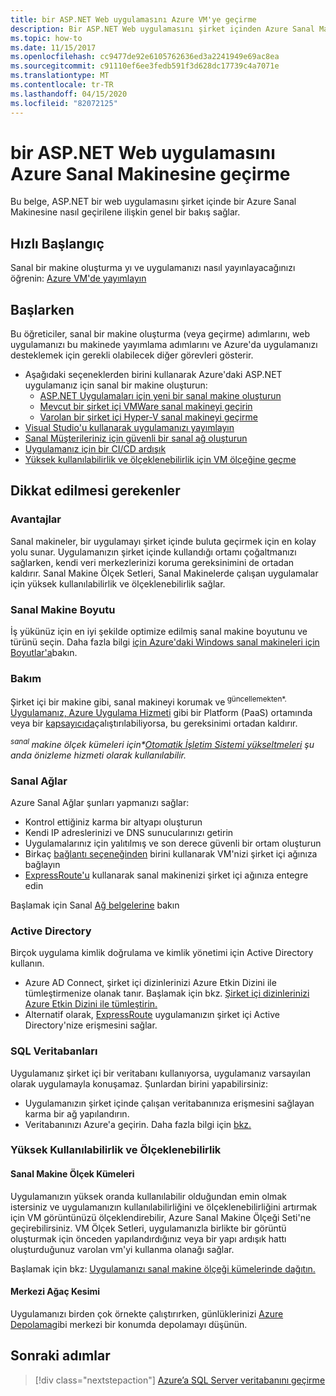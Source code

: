 ```yaml
---
title: bir ASP.NET Web uygulamasını Azure VM'ye geçirme
description: Bir ASP.NET Web uygulamasını şirket içinden Azure Sanal Makinesi'ne nasıl geçirteceklerini öğrenin.
ms.topic: how-to
ms.date: 11/15/2017
ms.openlocfilehash: cc9477de92e6105762636ed3a2241949e69ac8ea
ms.sourcegitcommit: c91110ef6ee3fedb591f3d628dc17739c4a7071e
ms.translationtype: MT
ms.contentlocale: tr-TR
ms.lasthandoff: 04/15/2020
ms.locfileid: "82072125"
---
```

# <a name="migrate-an-aspnet-web-application-to-an-azure-virtual-machine"></a>bir ASP.NET Web uygulamasını Azure Sanal Makinesine geçirme

Bu belge, ASP.NET bir web uygulamasını şirket içinde bir Azure Sanal Makinesine nasıl geçirilene ilişkin genel bir bakış sağlar.

## <a name="quickstart"></a>Hızlı Başlangıç

Sanal bir makine oluşturma yı ve uygulamanızı nasıl yayınlayacağınızı öğrenin: [Azure VM'de yayımlayın](https://tutorials.visualstudio.com/aspnet-vm/intro)

## <a name="get-started"></a>Başlarken

Bu öğreticiler, sanal bir makine oluşturma (veya geçirme) adımlarını, web uygulamanızı bu makinede yayımlama adımlarını ve Azure'da uygulamanızı desteklemek için gerekli olabilecek diğer görevleri gösterir.

- Aşağıdaki seçeneklerden birini kullanarak Azure'daki ASP.NET uygulamanız için sanal bir makine oluşturun:
  - [ASP.NET Uygulamaları için yeni bir sanal makine oluşturun](https://go.microsoft.com/fwlink/?linkid=863237)
  - [Mevcut bir şirket içi VMWare sanal makineyi geçirin](https://docs.microsoft.com/azure/migrate/tutorial-migrate-vmware)
  - [Varolan bir şirket içi Hyper-V sanal makineyi geçirme](https://docs.microsoft.com/azure/migrate/tutorial-migrate-hyper-v)
- [Visual Studio'u kullanarak uygulamanızı yayımlayın](https://go.microsoft.com/fwlink/?linkid=863240)
- [Sanal Müşterileriniz için güvenli bir sanal ağ oluşturun](https://docs.microsoft.com/azure/virtual-network/virtual-network-get-started-vnet-subnet)
- [Uygulamanız için bir CI/CD ardışık](https://docs.microsoft.com/vsts/build-release/apps/cd/deploy-webdeploy-iis-deploygroups)
- [Yüksek kullanılabilirlik ve ölçeklenebilirlik için VM ölçeğine geçme](https://docs.microsoft.com/azure/virtual-machine-scale-sets/virtual-machine-scale-sets-deploy-app)

## <a name="considerations"></a>Dikkat edilmesi gerekenler

### <a name="benefits"></a>Avantajlar

Sanal makineler, bir uygulamayı şirket içinde buluta geçirmek için en kolay yolu sunar. Uygulamanızın şirket içinde kullandığı ortamı çoğaltmanızı sağlarken, kendi veri merkezlerinizi koruma gereksinimini de ortadan kaldırır. Sanal Makine Ölçek Setleri, Sanal Makinelerde çalışan uygulamalar için yüksek kullanılabilirlik ve ölçeklenebilirlik sağlar.

### <a name="virtual-machine-size"></a>Sanal Makine Boyutu

İş yükünüz için en iyi şekilde optimize edilmiş sanal makine boyutunu ve türünü seçin. Daha fazla bilgi [için Azure'daki Windows sanal makineleri için Boyutlar'a](https://docs.microsoft.com/azure/virtual-machines/windows/sizes)bakın.

### <a name="maintenance"></a>Bakım

Şirket içi bir makine gibi, sanal makineyi korumak ve<sup> güncellemekten&#42;. </sup> [Uygulamanız, Azure Uygulama Hizmeti](https://docs.microsoft.com/azure/app-service/) gibi bir Platform (PaaS) ortamında veya bir [kapsayıcıda](https://docs.microsoft.com/azure/app-service/containers/)çalıştırılabiliyorsa, bu gereksinimi ortadan kaldırır.

*<sup>sanal </sup>makine ölçek kümeleri için&#42;[Otomatik İşletim Sistemi yükseltmeleri](https://docs.microsoft.com/azure/virtual-machine-scale-sets/virtual-machine-scale-sets-automatic-upgrade) şu anda önizleme hizmeti olarak kullanılabilir.*

### <a name="virtual-networks"></a>Sanal Ağlar

Azure Sanal Ağlar şunları yapmanızı sağlar:

- Kontrol ettiğiniz karma bir altyapı oluşturun
- Kendi IP adreslerinizi ve DNS sunucularınızı getirin
- Uygulamalarınız için yalıtılmış ve son derece güvenli bir ortam oluşturun
- Birkaç [bağlantı seçeneğinden](https://docs.microsoft.com/azure/vpn-gateway/vpn-gateway-about-vpngateways#s2smulti) birini kullanarak VM'nizi şirket içi ağınıza bağlayın
- [ExpressRoute'u](https://azure.microsoft.com/services/expressroute/) kullanarak sanal makinenizi şirket içi ağınıza entegre edin

Başlamak için Sanal [Ağ belgelerine](https://docs.microsoft.com/azure/virtual-network/) bakın

### <a name="active-directory"></a>Active Directory
Birçok uygulama kimlik doğrulama ve kimlik yönetimi için Active Directory kullanın.

- Azure AD Connect, şirket içi dizinlerinizi Azure Etkin Dizini ile tümleştirmenize olanak tanır. Başlamak için bkz. [Şirket içi dizinlerinizi Azure Etkin Dizini ile tümleştirin.](https://docs.microsoft.com/azure/active-directory/connect/active-directory-aadconnect)
- Alternatif olarak, [ExpressRoute](https://azure.microsoft.com/services/expressroute/) uygulamanızın şirket içi Active Directory'nize erişmesini sağlar.

### <a name="sql-databases"></a>SQL Veritabanları

Uygulamanız şirket içi bir veritabanı kullanıyorsa, uygulamanız varsayılan olarak uygulamayla konuşamaz. Şunlardan birini yapabilirsiniz:

- Uygulamanızın şirket içinde çalışan veritabanınıza erişmesini sağlayan karma bir ağ yapılandırın.
- Veritabanınızı Azure'a geçirin. Daha fazla bilgi için [bkz.](sql.md)

### <a name="high-availability-and-scalability"></a>Yüksek Kullanılabilirlik ve Ölçeklenebilirlik

#### <a name="virtual-machine-scale-sets"></a>Sanal Makine Ölçek Kümeleri
Uygulamanızın yüksek oranda kullanılabilir olduğundan emin olmak istersiniz ve uygulamanızın kullanılabilirliğini ve ölçeklenebilirliğini artırmak için VM görüntünüzü ölçeklendirebilir, Azure Sanal Makine Ölçeği Seti'ne geçirebilirsiniz. VM Ölçek Setleri, uygulamanızla birlikte bir görüntü oluşturmak için önceden yapılandırdığınız veya bir yapı ardışık hattı oluşturduğunuz varolan vm'yi kullanma olanağı sağlar.

Başlamak için bkz: [Uygulamanızı sanal makine ölçeği kümelerinde dağıtın.](https://docs.microsoft.com/azure/virtual-machine-scale-sets/virtual-machine-scale-sets-deploy-app)

#### <a name="centralized-logging"></a>Merkezi Ağaç Kesimi
Uygulamanızı birden çok örnekte çalıştırırken, günlüklerinizi [Azure Depolama](https://docs.microsoft.com/azure/storage/)gibi merkezi bir konumda depolamayı düşünün.

## <a name="next-steps"></a>Sonraki adımlar

> [!div class="nextstepaction"]
> [Azure’a SQL Server veritabanını geçirme](sql.md)
